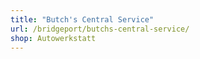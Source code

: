 ```yaml
---
title: "Butch's Central Service"
url: /bridgeport/butchs-central-service/
shop: Autowerkstatt
---
```

